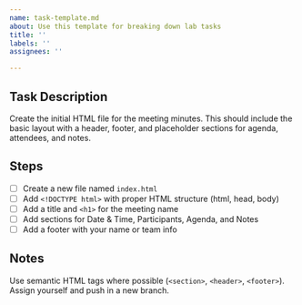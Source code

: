 ```yaml
---
name: task-template.md
about: Use this template for breaking down lab tasks
title: ''
labels: ''
assignees: ''

---
```


## Task Description
Create the initial HTML file for the meeting minutes. This should include the basic layout with a header, footer, and placeholder sections for agenda, attendees, and notes.

## Steps
- [ ] Create a new file named `index.html`
- [ ] Add `<!DOCTYPE html>` with proper HTML structure (html, head, body)
- [ ] Add a title and `<h1>` for the meeting name
- [ ] Add sections for Date & Time, Participants, Agenda, and Notes
- [ ] Add a footer with your name or team info

## Notes
Use semantic HTML tags where possible (`<section>`, `<header>`, `<footer>`).  
Assign yourself and push in a new branch.
